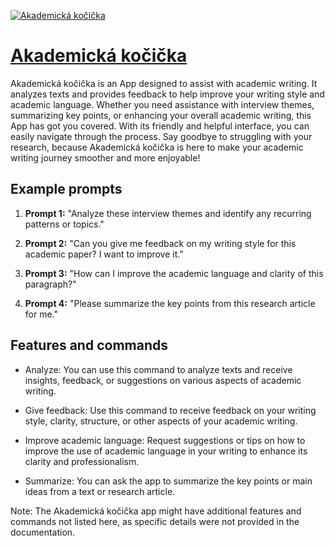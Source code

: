 [![Akademická kočička](https://files.oaiusercontent.com/file-WedRICxXXH5k3C5K54n8IsUR?se=2123-10-18T14%3A21%3A20Z&sp=r&sv=2021-08-06&sr=b&rscc=max-age%3D31536000%2C%20immutable&rscd=attachment%3B%20filename%3D7e0c3b2f-9a01-4427-b7e0-86fd9227f28d.png&sig=p5q7OqRpry8EDGxc5nj9ZvxrySLBngWxUefOFWFGcTs%3D)](https://chat.openai.com/g/g-yQw1KxcRp-akademicka-kocicka)

# [Akademická kočička](https://chat.openai.com/g/g-yQw1KxcRp-akademicka-kocicka)

Akademická kočička is an App designed to assist with academic writing. It analyzes texts and provides feedback to help improve your writing style and academic language. Whether you need assistance with interview themes, summarizing key points, or enhancing your overall academic writing, this App has got you covered. With its friendly and helpful interface, you can easily navigate through the process. Say goodbye to struggling with your research, because Akademická kočička is here to make your academic writing journey smoother and more enjoyable!

## Example prompts

1. **Prompt 1:** "Analyze these interview themes and identify any recurring patterns or topics."

2. **Prompt 2:** "Can you give me feedback on my writing style for this academic paper? I want to improve it."

3. **Prompt 3:** "How can I improve the academic language and clarity of this paragraph?"

4. **Prompt 4:** "Please summarize the key points from this research article for me."

## Features and commands

- Analyze: You can use this command to analyze texts and receive insights, feedback, or suggestions on various aspects of academic writing.

- Give feedback: Use this command to receive feedback on your writing style, clarity, structure, or other aspects of your academic writing.

- Improve academic language: Request suggestions or tips on how to improve the use of academic language in your writing to enhance its clarity and professionalism.

- Summarize: You can ask the app to summarize the key points or main ideas from a text or research article.

Note: The Akademická kočička app might have additional features and commands not listed here, as specific details were not provided in the documentation.
